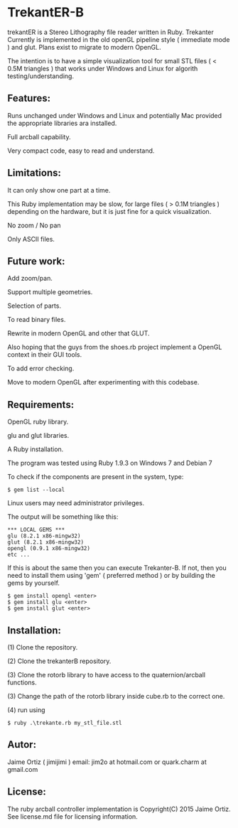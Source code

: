 TrekantER-B
===========

trekantER is a Stereo Lithography file reader written in Ruby.
Trekanter Currently is implemented in the old openGL pipeline style ( immediate mode ) and glut.
Plans exist to migrate to modern OpenGL.

The intention is to have a simple visualization tool for small STL files ( < 0.5M triangles ) that works under Windows and Linux for algorith testing/understanding.  


Features:
---------

Runs unchanged under Windows and Linux and potentially Mac provided the appropriate libraries ara installed.

Full arcball capability.

Very compact code, easy to read and understand.


Limitations:
------------

It can only show one part at a time.

This Ruby implementation may be slow, for large files ( > 0.1M triangles ) depending on the hardware, but it is just fine for a quick visualization.

No zoom / No pan

Only ASCII files.


Future work:
------------

Add zoom/pan.

Support multiple geometries.

Selection of parts.

To read binary files.

Rewrite in modern OpenGL and other that GLUT.

Also hoping that the guys from the shoes.rb project implement a OpenGL context in their GUI tools.

To add error checking.

Move to modern OpenGL after experimenting with this codebase.


Requirements:
-------------

OpenGL ruby library.

glu and glut libraries.

A Ruby installation.

The program was tested using Ruby 1.9.3 on Windows 7 and Debian 7


To check if the components are present in the system, type:

	$ gem list --local

Linux users may need administrator privileges.

The output will be something like this:

```
*** LOCAL GEMS ***
glu (8.2.1 x86-mingw32)
glut (8.2.1 x86-mingw32)
opengl (0.9.1 x86-mingw32)
etc ...
```

If this is about the same then you can execute Trekanter-B.
If not, then you need to install them using 'gem' ( preferred method ) or by building the gems by yourself.

	$ gem install opengl <enter>
	$ gem install glu <enter>
	$ gem install glut <enter>

Installation:
-------------

(1) Clone the repository.

(2) Clone the trekanterB repository.

(3) Clone the rotorb library to have access to the quaternion/arcball functions.

(3) Change the path of the rotorb library inside cube.rb to the correct one.

(4) run using
	
	$ ruby .\trekante.rb my_stl_file.stl

	
	
Autor:
------

Jaime Ortiz ( jimijimi ) email: jim2o at hotmail.com or quark.charm at gmail.com	
	
	
License:
--------

The ruby arcball controller implementation is Copyright(C) 2015 Jaime Ortiz.
See license.md file for licensing information.	
